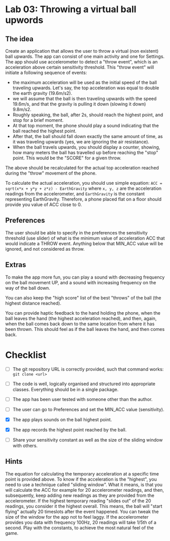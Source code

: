 # Lab 03: Throwing a virtual ball upwords

## The idea

Create an application that allows the user to throw a virtual (non existent) ball upwards. The app can consist of one main activity and one for Settings. The app should use accelerometer to detect a "throw event", which is an acceleration above certain sensitivity threshold. This "throw event" will initiate a following sequence of events:

   * the maximum acceleration will be used as the initial speed of the ball traveling upwards. Let's say, the top acceleration was equal to double the earth gravity (19.6m/s2).
   * we will assume that the ball is then traveling upwards with the speed 19.6m/s, and that the gravity is pulling it down (slowing it down) 9.8m/s2.
   * Roughly speaking, the ball, after 2s, should reach the highest point, and stop for a brief moment.
   * At that top moment, the phone should play a sound indicating that the ball reached the highest point.
   * After that, the ball should fall down exactly the same amount of time, as it was traveling upwards (yes, we are ignoring the air resistance).
   * When the ball travels upwards, you should display a counter, showing, how many meters the ball has travelled up before reaching the "stop" point. This would be the "SCORE" for a given throw.

The above should be recalculated for the actual top acceleration reached during the "throw" movement of the phone.

To calculate the actual acceleration, you should use simple equation: `ACC = sqrt(x*x + y*y + z*z) - EarthGravity` where `x, y, z` are the acceleration readings from the accelerometer, and `EarthGravity` is the constant representing EarthGravity.  Therefore, a phone placed flat on a floor should provide you value of ACC close to 0.


## Preferences

The user should be able to specify in the preferences the sensitivity threshold (use slider) of what is the minimum value of acceleration ACC that would indicate a THROW event.  Anything below that MIN_ACC value will be ignored, and not considered as throw.


## Extras

To make the app more fun, you can play a sound with decreasing frequency on the ball movement UP, and a sound with increasing frequency on the way of the ball down.

You can also keep the "high score" list of the best "throws" of the ball (the highest distance reached).

You can provide haptic feedback to the hand holding the phone, when the ball leaves the hand (the highest acceleration reached), and then, again, when the ball comes back down to the same location from where it has been thrown. This should feel as if the ball leaves the hand, and then comes back.



# Checklist

* [ ] The git repository URL is correctly provided, such that command works: `git clone <url> `
* [ ] The code is well, logically organised and structured into appropriate classes. Everything should be in a single package.
* [ ] The app has been user tested with someone other than the author.
* [ ] The user can go to Preferences and set the MIN_ACC value (sensitivity).
* [x] The app plays sounds on the ball highest point.
* [x] The app records the highest point reached by the ball.
* [ ] Share your sensitivity constant as well as the size of the sliding window with others.


## Hints

The equation for calculating the temporary acceleration at a specific time point is provided above. To know if the acceleration is the "highest", you need to use a technique called "sliding window". What it means, is that you will calculate the ACC for example for 20 accelerometer readings, and then, subsequently, keep adding new readings as they are provided from the accelerometer. If the highest temporary reading "slides out" of the 20 readings, you consider it the highest overall. This means, the ball will "start flying" actually 20 timeslots after the event happened. You can tweak the size of the window for the app not to feel laggy. If the accelerometer provides you data with frequency 100Hz, 20 readings will take 1/5th of a second. Play with the constants, to achieve the most natural feel of the game.



